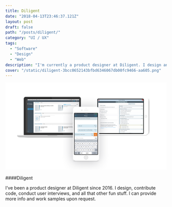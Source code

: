 ```yaml
---
title: Diligent
date: "2018-04-13T23:46:37.121Z"
layout: post
draft: false
path: "/posts/diligent/"
category: "UI / UX"
tags:
  - "Software"
  - "Design"
  - "Web"
description: "I'm currently a product designer at Diligent. I design and sometimes contribute code to software that facilitates board meetings."
cover: "/static/diligent-3bcc0652143bfbd6346067db00fc9466-aa605.png"
---
```

![Diligent](./diligent.png)

####Diligent

I’ve been a product designer at Diligent since 2016. I design, contribute code, conduct user interviews, and all that other fun stuff.  I can provide more info and work samples upon request. 
